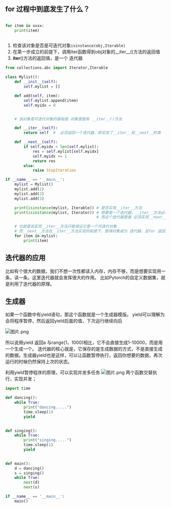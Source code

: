 ## for 过程中到底发生了什么？

```python

for item in xxxx:
    print(item)
    
```

1. 检查该对象是否是可迭代对象`isinstance(obj,Iterable)`
1. 在第一步成立的前提下，调用iter函数得到obj对象的__iter__()方法的返回值
1. __iter__()方法的返回值，是一个 迭代器
```python
from collections.abc import Iterator,Iterable

class Mylist():
    def __init__(self):
        self.mylist = []

    def add(self, item):
        self.mylist.append(item)
        self.myidx = 0


    # 该对象是可迭代对象的基础是 对象里面有 __iter__()方法

    def __iter__(self):
        return self  #  必须返回一个迭代器，即实现了__iter__和__next__的类

    def __next__(self):
        if self.myidx < len(self.mylist):
            res = self.mylist[self.myidx]
            self.myidx += 1
            return res
        else:
            raise StopIteration

if __name__ == '__main__':
    mylist = Mylist()
    mylist.add(1)
    mylist.add(2)
    mylist.add(3)

    print(isinstance(mylist, Iterable)) # 是否实现__iter__方法
    print(isinstance(mylist, Iterator)) # 想要是一个迭代器，__iter__方法必须返回一个迭代器
                                        # 而这个迭代器里面 必须实现__next__方法和__iter__方法

    # 也就是说实现__iter__方法只能保证它是一个可迭代对象
    # 而__next__方法在__iter__方法实现的前提下，使得对象成为 迭代器，且for 返回的值就是 next方法的返回值
    for item in mylist:
        print(item)
```

## 迭代器的应用

比如有个很大的数据，我们不想一次性都读入内存，内存不够，而是想要实现用一条，读一条。这里迭代器就会发挥很大的作用。
比如Pytorch的自定义数据集，就是利用了迭代器的原理。

## 生成器
如果一个函数中有yield语句，那这个函数就是一个生成器模版。
yield可以理解为会将程序暂停，然后返回yield后面的值，下次运行继续向后

![图片.png](https://pic-1300286858.cos.ap-nanjing.myqcloud.com/uPic/2022-04/1649036746387-a936323d-3e2d-4578-94ff-0b36c5b8251d.png)

所以说用yield 返回a 与range(1，1000)相比，它不会直接生成1-10000，而是用一个生成一个。
迭代器的核心就是，它保存的是生成数据的方式，不是直接生成的数据。生成器yield也是这样，可以让函数暂停执行，返回你想要的数据，再次运行的时候仍然保持上次的状态。

利用yield暂停程序的原理，可以实现并发多任务
![图片.png](https://pic-1300286858.cos.ap-nanjing.myqcloud.com/uPic/2022-04/1649036746387-a936323d-3e2d-4578-94ff-0b36c5b8251d-20220404212058542.png)
两个函数交替执行，实现并发；

```python
import time 

def dancing():
    while True:
        print("dancing.....")
        time.sleep(1)
        yield
        

def singing():
    while True:
        print("singing.....")
        time.sleep(1)
        yield
        

def main():
    d = dancing()
    s = singing()
    while True:
        next(d)
        next(s)

if __name__ == '__main__':
    main()
```
